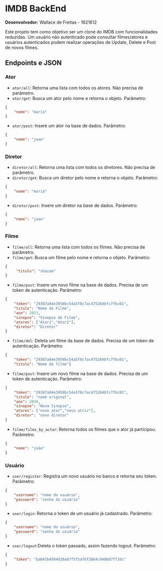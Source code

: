 # IMDB BackEnd
**Desenvolvedor:** Wallace de Freitas - 1621612

Este projeto tem como objetivo ser um clone do IMDB com funcionalidades reduzidas. Um usuário não autenticado pode consultar filmes/atores e usuários autenticados podem realizar operações de Update, Delete e Post de novos filmes.

## Endpoints e JSON

### Ator
- `ator/all`: Retorna uma lista com todos os atores. Não precisa de parâmetro.
- `ator/get`: Busca um ator pelo nome e retorna o objeto. Parâmetro:
```json
{
    "nome": "maria"
}
```
- `ator/post`: Insere um ator na base de dados. Parâmetro:
```json
{
    "nome": "joao"
}
```

### Diretor
- `diretor/all`: Retorna uma lista com todos os diretores. Não precisa de parâmetro.
- `diretor/get`: Busca um diretor pelo nome e retorna o objeto. Parâmetro:
```json
{
    "nome": "maria"
}
```
- `diretor/post`: Insere um diretor na base de dados. Parâmetro:
```json
{
    "nome": "joao"
}
```

### Filme
- `filme/all`: Retorna uma lista com todos os filmes. Não precisa de parâmetro.
- `filme/get`: Busca um filme pelo nome e retorna o objeto. Parâmetro:
```json
{
     "titulo": "shazam"
}
```
- `filme/post`: Insere um novo filme na base de dados. Precisa de um token de autenticação. Parâmetro:
```json
{
    "token": "29387a04e3958bc54a5f8c7ac475284bfc7fbc01",
    "titulo": "Nome do Filme",
    "ano": 2023,
    "sinopse": "Sinopse do Filme",
    "atores": ["Ator1","Ator2"],
    "diretor": "Diretor"
}
```

- `filme/del`: Deleta um filme da base de dados. Precisa de um token de autenticação. Parâmetro: 
```json
{
	"token": "29387a04e3958bc54a5f8c7ac475284bfc7fbc01", 
	"titulo": "Nome do filme"}
```

- `filme/post`: Insere um novo filme na base de dados. Precisa de um token de autenticação. Parâmetro:

```json
{
    "token": "29387a04e3958bc54a5f8c7ac475284bfc7fbc01",
    "titulo": "nome original",
    "ano": 2030,
    "sinopse": "Nova Sinopse",
    "atores": ["novo ator","nova atriz"],
    "diretor": "novo diretor"
}
```

- `filme/films_by_actor`: Retorna todos os filmes que o ator já participou. Parâmetro:

```json
{
	"nome": "joão"
}
```

### Usuário
- `user/register`: Registra um novo usuário no banco e retorna seu token. Parâmetro:
```json
{
	"username": "nome do usuário",
    "password": "senha do usuário"
}
```
- `user/login`: Retorna o token de um usuário já cadastrado. Parâmetro:
```json
{
	"username": "nome do usuário",
    "password": "senha do usuário"
}
```
- `user/logout`:Deleta o token passado, assim fazendo logout. Parâmetro:
```json
{
	"token": "ba047b4504d20a87f5f5af6f2864c948b87ff3dc"
}
```